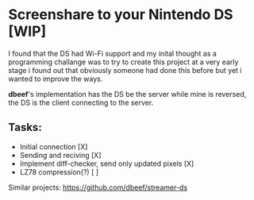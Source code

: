 # Screenshare to your Nintendo DS [WIP]

I found that the DS had Wi-Fi support and my inital thought as a programming challange was to try to create this project at a very early stage i found out that obviously someone had done this before but yet i wanted to improve the ways.

**dbeef**'s implementation has the DS be the server while mine is reversed, the DS is the client connecting to the server.

## Tasks:
- Initial connection [X]
- Sending and reciving [X]
- Implement diff-checker, send only updated pixels [X]
- LZ78 compression(?) [ ]

Similar projects: https://github.com/dbeef/streamer-ds
